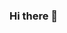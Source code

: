 ### Hi there 👋

<!--
**DomGitHub97/DomGitHub97** is a ✨ _special_ ✨ repository because its `README.md` (this file) appears on your GitHub profile.

Here are some ideas to get you started:

- 🔭 I’m currently working on: Studies at MSU
- 🌱 I’m currently learning: CSC232 Data Structure and CSC365 Internet Programming
- 📫 How to reach me: DBell97@live.com or Discord Dom#0127
- 😄 Pronouns: He/Him
- ⚡ Fun fact: My family has 4 parrots and they are absolute monsters. I am being serenaded by their screams at the moment.
-->

